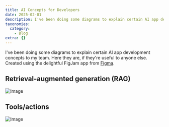 ```yaml
---
title: AI Concepts for Developers
date: 2025-02-01
description: I've been doing some diagrams to explain certain AI app development concepts to my team. Here they are, if they're useful to anyone else. Created...
taxonomies:
  category:
    - Blog
extra: {}
---
```


I've been doing some diagrams to explain certain AI app development concepts to my team. Here they are, if they're useful to anyone else. Created using the delightful FigJam app from [Figma](https://figma.com).

## Retrieval-augmented generation (RAG)
<img src="https://mirri.link/Yf9di0J" alt="Image" />

## Tools/actions
<img src="https://mirri.link/AeuoPv6" alt="Image" />

<style>a[href="#internal-link"] { color: #9b9b9b; text-decoration: none !important; }</style>